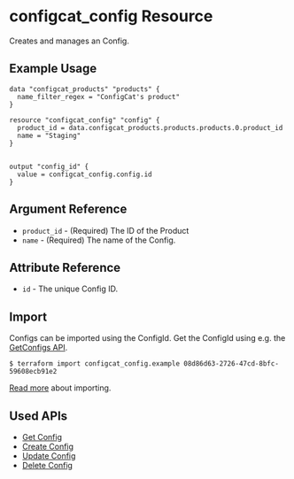 # configcat_config Resource

Creates and manages an Config.  

## Example Usage

```hcl
data "configcat_products" "products" {
  name_filter_regex = "ConfigCat's product"
}

resource "configcat_config" "config" {
  product_id = data.configcat_products.products.products.0.product_id
  name = "Staging"
}


output "config_id" {
  value = configcat_config.config.id
}
```

## Argument Reference

* `product_id` - (Required) The ID of the Product
* `name` - (Required) The name of the Config.

## Attribute Reference

* `id` - The unique Config ID.

## Import

Configs can be imported using the ConfigId. Get the ConfigId using e.g. the [GetConfigs API](https://api.configcat.com/docs/#operation/get-configs).

```
$ terraform import configcat_config.example 08d86d63-2726-47cd-8bfc-59608ecb91e2
```

[Read more](https://learn.hashicorp.com/tutorials/terraform/state-import) about importing.

## Used APIs
* [Get Config](https://api.configcat.com/docs/index.html#operation/get-config)
* [Create Config](https://api.configcat.com/docs/index.html#operation/create-config)
* [Update Config](https://api.configcat.com/docs/index.html#operation/update-config)
* [Delete Config](https://api.configcat.com/docs/index.html#operation/delete-config)
